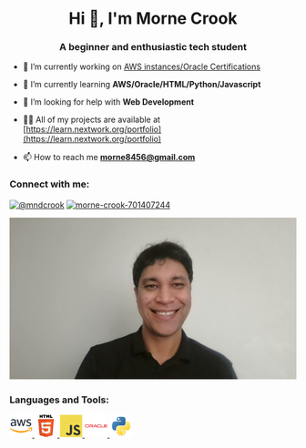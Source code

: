 <h1 align="center">Hi 👋, I'm Morne Crook</h1>
<h3 align="center">A beginner and enthusiastic tech student</h3>

- 🔭 I’m currently working on [AWS instances/Oracle Certifications](https://learn.nextwork.org/portfolio)

- 🌱 I’m currently learning **AWS/Oracle/HTML/Python/Javascript**

- 🤝 I’m looking for help with **Web Development**

- 👨‍💻 All of my projects are available at [https://learn.nextwork.org/portfolio](https://learn.nextwork.org/portfolio)

- 📫 How to reach me **morne8456@gmail.com**

<h3 align="left">Connect with me:</h3>
<p align="left">
<a href="https://twitter.com/@mndcrook" target="blank"><img align="center" src="https://raw.githubusercontent.com/rahuldkjain/github-profile-readme-generator/master/src/images/icons/Social/twitter.svg" alt="@mndcrook" height="30" width="40" /></a>
<a href="https://linkedin.com/in/morne-crook-701407244" target="blank"><img align="center" src="https://raw.githubusercontent.com/rahuldkjain/github-profile-readme-generator/master/src/images/icons/Social/linked-in-alt.svg" alt="morne-crook-701407244" height="30" width="40" /></a>
</p>

![image](https://github.com/Crookmorne/Crookmorne/blob/main/WIN_20250824_15_04_53_Pro.jpg?raw=true)
<h3 align="left">Languages and Tools:</h3>
<p align="left"> <a href="https://aws.amazon.com" target="_blank" rel="noreferrer"> <img src="https://raw.githubusercontent.com/devicons/devicon/master/icons/amazonwebservices/amazonwebservices-original-wordmark.svg" alt="aws" width="40" height="40"/> </a> <a href="https://www.w3.org/html/" target="_blank" rel="noreferrer"> <img src="https://raw.githubusercontent.com/devicons/devicon/master/icons/html5/html5-original-wordmark.svg" alt="html5" width="40" height="40"/> </a> <a href="https://developer.mozilla.org/en-US/docs/Web/JavaScript" target="_blank" rel="noreferrer"> <img src="https://raw.githubusercontent.com/devicons/devicon/master/icons/javascript/javascript-original.svg" alt="javascript" width="40" height="40"/> </a> <a href="https://www.oracle.com/" target="_blank" rel="noreferrer"> <img src="https://raw.githubusercontent.com/devicons/devicon/master/icons/oracle/oracle-original.svg" alt="oracle" width="40" height="40"/> </a> <a href="https://www.python.org" target="_blank" rel="noreferrer"> <img src="https://raw.githubusercontent.com/devicons/devicon/master/icons/python/python-original.svg" alt="python" width="40" height="40"/> </a> </p>
